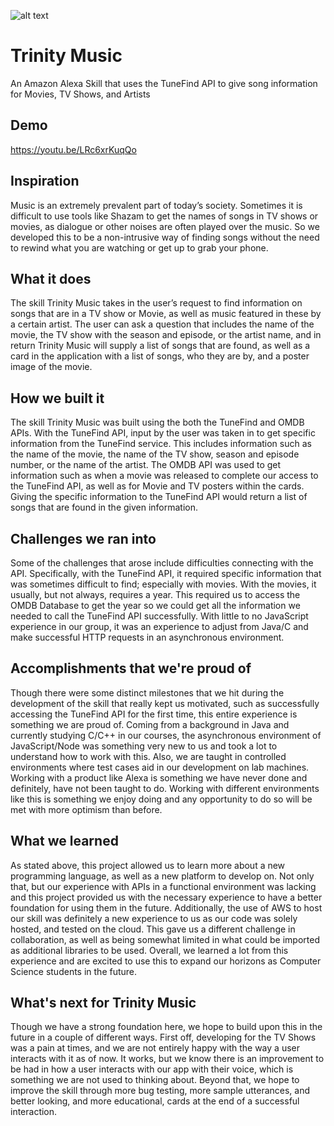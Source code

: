 ![alt text](http://i.imgur.com/FEAYSP3.jpg)

# Trinity Music
An Amazon Alexa Skill that uses the TuneFind API to give song information for Movies, TV Shows, and Artists

## Demo
https://youtu.be/LRc6xrKuqQo

## Inspiration 
Music is an extremely prevalent part of today’s society. Sometimes it is difficult to use tools like Shazam to get the names of songs in TV shows or movies, as dialogue or other noises are often played over the music. So we developed this to be a non-intrusive way of finding songs without the need to rewind what you are watching or get up to grab your phone.

## What it does
The skill Trinity Music takes in the user’s request to find information on songs that are in a TV show or Movie, as well as music featured in these by a certain artist. The user can ask a question that includes the name of the movie, the TV show with the season and episode, or the artist name, and in return Trinity Music will supply a list of songs that are found, as well as a card in the application with a list of songs, who they are by, and a poster image of the movie.

## How we built it
The skill Trinity Music was built using the both the TuneFind and OMDB APIs. With the TuneFind API, input by the user was taken in to get specific information from the TuneFind service. This includes information such as the name of the movie, the name of the TV show, season and episode number, or the name of the artist. The OMDB API was used to get information such as when a movie was released to complete our access to the TuneFind API, as well as for Movie and TV posters within the cards. Giving the specific information to the TuneFind API would return a list of songs that are found in the given information. 

## Challenges we ran into
Some of the challenges that arose include difficulties connecting with the API. Specifically, with the TuneFind API, it required specific information that was sometimes difficult to find; especially with movies. With the movies, it usually, but not always, requires a year. This required us to access the OMDB Database to get the year so we could get all the information we needed to call the TuneFind API successfully. With little to no JavaScript experience in our group, it was an experience to adjust from Java/C and make successful HTTP requests in an asynchronous environment.

## Accomplishments that we're proud of
Though there were some distinct milestones that we hit during the development of the skill that really kept us motivated, such as successfully accessing the TuneFind API for the first time, this entire experience is something we are proud of. Coming from a background in Java and currently studying C/C++ in our courses, the asynchronous environment of JavaScript/Node was something very new to us and took a lot to understand how to work with this. Also, we are taught in controlled environments where test cases aid in our development on lab machines. Working with a product like Alexa is something we have never done and definitely, have not been taught to do.  Working with different environments like this is something we enjoy doing and any opportunity to do so will be met with more optimism than before.

## What we learned
As stated above, this project allowed us to learn more about a new programming language, as well as a new platform to develop on. Not only that, but our experience with APIs in a functional environment was lacking and this project provided us with the necessary experience to have a better foundation for using them in the future. Additionally, the use of AWS to host our skill was definitely a new experience to us as our code was solely hosted, and tested on the cloud. This gave us a different challenge in collaboration, as well as being somewhat limited in what could be imported as additional libraries to be used. Overall, we learned a lot from this experience and are excited to use this to expand our horizons as Computer Science students in the future.

## What's next for Trinity Music
Though we have a strong foundation here, we hope to build upon this in the future in a couple of different ways. First off, developing for the TV Shows was a pain at times, and we are not entirely happy with the way a user interacts with it as of now. It works, but we know there is an improvement to be had in how a user interacts with our app with their voice, which is something we are not used to thinking about. Beyond that, we hope to improve the skill through more bug testing, more sample utterances, and better looking, and more educational, cards at the end of a successful interaction.
